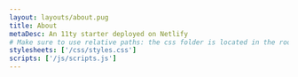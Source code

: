 ```yaml
---
layout: layouts/about.pug
title: About
metaDesc: An 11ty starter deployed on Netlify
# Make sure to use relative paths: the css folder is located in the root #
stylesheets: ['/css/styles.css']
scripts: ['/js/scripts.js']
---
```


